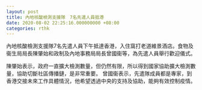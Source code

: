 ```yaml
---
layout: post
title: 內地核酸檢測支援隊　7名先遣人員抵港
date: 2020-08-02 22:25:16.000000000 +08:00
categories: rthk
---
```


內地核酸檢測支援隊7名先遣人員下午抵達香港，入住窩打老道維景酒店。食物及衞生局局長陳肇始和政制及內地事務局局長曾國衞等，為先遣人員舉行歡迎儀式。

陳肇始表示，政府一直擴大檢測數量，但仍然有限，所以得到國家協助擴大檢測數量，協助切斷社區傳播鏈，是非常重要。 曾國衞表示，先遣隊成員都是專家，到香港交接未來工作具體情況，他希望透過中央的支持及協助，能夠有效控制疫情。
